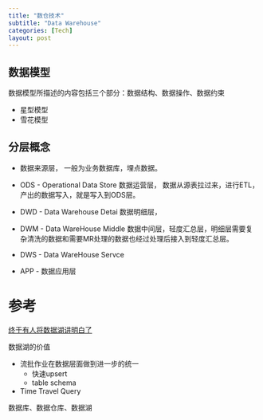 ```yaml
---
title: "数仓技术"
subtitle: "Data Warehouse"
categories: [Tech]
layout: post
---
```



## 数据模型
数据模型所描述的内容包括三个部分：数据结构、数据操作、数据约束

* 星型模型
* 雪花模型

## 分层概念

* 数据来源层， 一般为业务数据库，埋点数据。

* ODS - Operational Data Store 数据运营层， 数据从源表拉过来，进行ETL，产出的数据写入，就是写入到ODS层。

* DWD - Data Warehouse Detai 数据明细层，

* DWM - Data WareHouse Middle 数据中间层，轻度汇总层，明细层需要复杂清洗的数据和需要MR处理的数据也经过处理后接入到轻度汇总层。

* DWS - Data WareHouse Servce

* APP - 数据应用层




# 参考

[终于有人将数据湖讲明白了](https://view.inews.qq.com/a/20210909A0ARO400)

数据湖的价值
* 流批作业在数据层面做到进一步的统一
  * 快速upsert
  * table schema
* Time Travel Query

数据库、数据仓库、数据湖